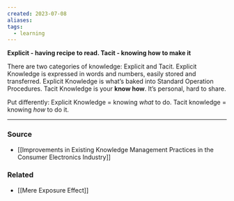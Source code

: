 ```yaml
---
created: 2023-07-08
aliases: 
tags:
  - learning
---
```

**Explicit - having recipe to read. Tacit - knowing how to make it**

There are two categories of knowledge: Explicit and Tacit. Explicit Knowledge is expressed in words and numbers, easily stored and transferred. Explicit Knowledge is what’s baked into Standard Operation Procedures. Tacit Knowledge is your ********know how********. It’s personal, hard to share.

Put differently: Explicit Knowledge = knowing *what* to do. Tacit knowledge = knowing *how* to do it.

---

### Source
- [[Improvements in Existing Knowledge Management Practices in the Consumer Electronics Industry]]

### Related
- [[Mere Exposure Effect]]